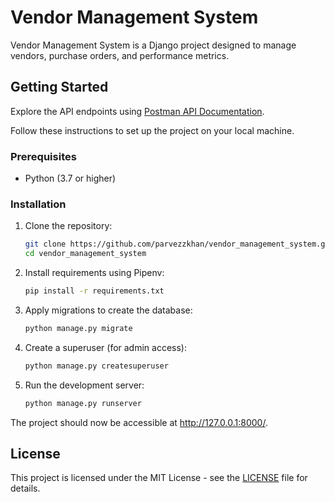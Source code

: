 # Vendor Management System

Vendor Management System is a Django project designed to manage vendors, purchase orders, and performance metrics.

## Getting Started

Explore the API endpoints using [Postman API Documentation](https://documenter.getpostman.com/view/31599184/2s9YeLZA9F).


Follow these instructions to set up the project on your local machine.

### Prerequisites

- Python (3.7 or higher)

### Installation

1. Clone the repository:

    ```bash
    git clone https://github.com/parvezzkhan/vendor_management_system.git
    cd vendor_management_system
    ```

2. Install requirements using Pipenv:

    ```bash
    pip install -r requirements.txt
    ```

3. Apply migrations to create the database:

    ```bash
    python manage.py migrate
    ```

4. Create a superuser (for admin access):

    ```bash
    python manage.py createsuperuser
    ```

5. Run the development server:

    ```bash
    python manage.py runserver
    ```

The project should now be accessible at http://127.0.0.1:8000/.




## License

This project is licensed under the MIT License - see the [LICENSE](LICENSE) file for details.
